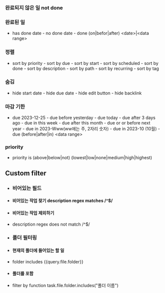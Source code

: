 ### 완료되지 않은 일 not done
### 완료된 일
- has done date - no done date - done (on|befor|after) \<date>|\<data range> 
### 정렬 
- sort by priority - sort by due - sort by start - sort by scheduled - sort by done - sort by description - sort by path - sort by recurring - sort by tag
### 숨김 
- hide start date - hide due date - hide edit button - hide backlink 
### 마감 기한 
- due 2023-12-25 - due before yesterday - due today - due after 3 days ago - due in this week - due after this month - due or or before next year - due in 2023-Www(ww에는 주, 2자리 숫자) - due in 2023-10 (10월) - due (before|after|in) \<data range>  
### priority 
- priority is (above|below|not) (lowest|low|none|medium|high|highest)
## Custom filter 
- ### 비어있는 필드 
- #### 비어있는 작업 찾기 description regex matches /^$/ 
- #### 비어있는 작업 제외하기
- description regex does not match /^$/ 
- ### 폴더 필터링 
- #### 현재의 폴더에 들어있는 할 일 
- folder includes {{query.file.folder}} 
- #### 폴더를 포함
- filter by function task.file.folder.includes("폴더 이름")